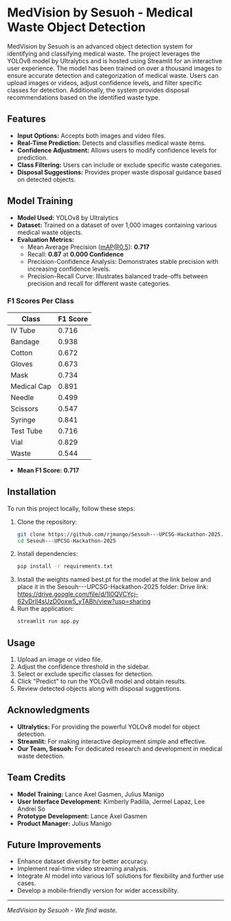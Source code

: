 # MedVision by Sesuoh - Medical Waste Object Detection

MedVision by Sesuoh is an advanced object detection system for identifying and classifying medical waste. The project leverages the YOLOv8 model by Ultralytics and is hosted using Streamlit for an interactive user experience. The model has been trained on over a thousand images to ensure accurate detection and categorization of medical waste. Users can upload images or videos, adjust confidence levels, and filter specific classes for detection. Additionally, the system provides disposal recommendations based on the identified waste type.

## Features
- **Input Options:** Accepts both images and video files.
- **Real-Time Prediction:** Detects and classifies medical waste items.
- **Confidence Adjustment:** Allows users to modify confidence levels for prediction.
- **Class Filtering:** Users can include or exclude specific waste categories.
- **Disposal Suggestions:** Provides proper waste disposal guidance based on detected objects.

## Model Training
- **Model Used:** YOLOv8 by Ultralytics
- **Dataset:** Trained on a dataset of over 1,000 images containing various medical waste objects.
- **Evaluation Metrics:**
  - Mean Average Precision (mAP@0.5): **0.717**
  - Recall: **0.87** at **0.000 Confidence**
  - Precision-Confidence Analysis: Demonstrates stable precision with increasing confidence levels.
  - Precision-Recall Curve: Illustrates balanced trade-offs between precision and recall for different waste categories.
  
### F1 Scores Per Class
| Class         | F1 Score |
|--------------|---------|
| IV Tube      | 0.716   |
| Bandage      | 0.938   |
| Cotton       | 0.672   |
| Gloves       | 0.673   |
| Mask         | 0.734   |
| Medical Cap  | 0.891   |
| Needle       | 0.499   |
| Scissors     | 0.547   |
| Syringe      | 0.841   |
| Test Tube    | 0.716   |
| Vial         | 0.829   |
| Waste        | 0.544   |

- **Mean F1 Score:** **0.717**

## Installation
To run this project locally, follow these steps:

1. Clone the repository:
   ```bash
   git clone https://github.com/rjmango/Sesouh---UPCSG-Hackathon-2025.git
   cd Sesouh---UPCSG-Hackathon-2025
   ```
2. Install dependencies:
   ```bash
   pip install -r requirements.txt
   ```
3. Install the weights named best.pt for the model at the link below and place it in the Sesouh---UPCSG-Hackathon-2025 folder:
   Drive link:
   https://drive.google.com/file/d/1I0QVCYcj-62vDrll4sUzD0oxw5_yTABh/view?usp=sharing
5. Run the application:
   ```bash
   streamlit run app.py
   ```
   

## Usage
1. Upload an image or video file.
2. Adjust the confidence threshold in the sidebar.
3. Select or exclude specific classes for detection.
4. Click "Predict" to run the YOLOv8 model and obtain results.
5. Review detected objects along with disposal suggestions.

## Acknowledgments
- **Ultralytics:** For providing the powerful YOLOv8 model for object detection.
- **Streamlit:** For making interactive deployment simple and effective.
- **Our Team, Sesuoh:** For dedicated research and development in medical waste detection.

## Team Credits
- **Model Training:** Lance Axel Gasmen, Julius Manigo  
- **User Interface Development:** Kimberly Padilla, Jermel Lapaz, Lee Andrei So  
- **Prototype Development:** Lance Axel Gasmen  
- **Product Manager:** Julius Manigo  

## Future Improvements
- Enhance dataset diversity for better accuracy.
- Implement real-time video streaming analysis.
- Integrate AI model into various IoT solutions for flexibility and further use cases.
- Develop a mobile-friendly version for wider accessibility.

---
*MedVision by Sesuoh - We find waste.*


